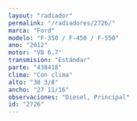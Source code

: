 ```yaml
---
layout: "radiador"
permalink: "/radiadores/2726/"
marca: "Ford"
modelo: "F-350 / F-450 / F-550"
ano: "2012"
motor: "V8 6.7"
transmision: "Estándar"
parte: "438418"
clima: "Con clima"
alto: "38 3/8"
ancho: "27 11/16"
observaciones: "Diesel, Principal"
id: "2726"
---
```


